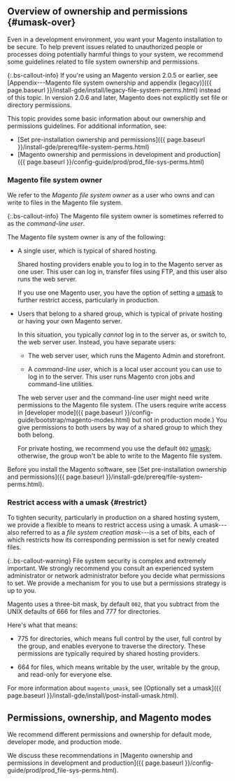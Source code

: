 ## Overview of ownership and permissions {#umask-over}

Even in a development environment, you want your Magento installation to be secure. To help prevent issues related to unauthorized people or processes doing potentially harmful things to your system, we recommend some guidelines related to file system ownership and permissions.

{:.bs-callout-info}
If you're using an Magento version 2.0.5 or earlier, see [Appendix---Magento file system ownership and appendix (legacy)]({{ page.baseurl }}/install-gde/install/legacy-file-system-perms.html) instead of this topic. In version 2.0.6 and later, Magento does not explicitly set file or directory permissions.

This topic provides some basic information about our ownership and permissions guidelines. For additional information, see:

*  [Set pre-installation ownership and permissions]({{ page.baseurl }}/install-gde/prereq/file-system-perms.html)
*  [Magento ownership and permissions in development and production]({{ page.baseurl }}/config-guide/prod/prod_file-sys-perms.html)

### Magento file system owner

We refer to the *Magento file system owner* as a user who owns and can write to files in the Magento file system.

{:.bs-callout-info}
The Magento file system owner is sometimes referred to as the *command-line user*.

The Magento file system owner is any of the following:

*  A single user, which is typical of shared hosting.

   Shared hosting providers enable you to log in to the Magento server as one user. This user can log in, transfer files using FTP, and this user also runs the web server.

   If you use one Magento user, you have the option of setting a [umask](#restrict) to further restrict access, particularly in production.

*  Users that belong to a shared group, which is typical of private hosting or having your own Magento server.

   In this situation, you typically *cannot* log in to the server as, or switch to, the web server user. Instead, you have separate users:

   *  The web server user, which runs the Magento Admin and storefront.

   *  A *command-line user*, which is a local user account you can use to log in to the server. This user runs Magento cron jobs and command-line utilities.

   The web server user and the command-line user might need write permissions to the Magento file system. (The users require write access in [developer mode]({{ page.baseurl }}/config-guide/bootstrap/magento-modes.html) but not in production mode.) You give permissions to both users by way of a shared group to which they both belong.

   For private hosting, we recommend you use the default `002` [umask](#restrict); otherwise, the group won't be able to write to the Magento file system.

Before you install the Magento software, see [Set pre-installation ownership and permissions]({{ page.baseurl }}/install-gde/prereq/file-system-perms.html).

### Restrict access with a umask {#restrict}

To tighten security, particularly in production on a shared hosting system, we provide a flexible to means to restrict access using a umask. A umask---also referred to as a *file system creation mask*---is a set of bits, each of which restricts how its corresponding permission is set for newly created files.

{:.bs-callout-warning}
File system security is complex and extremely important. We strongly recommend you consult an experienced system administrator or network administrator before you decide what permissions to set. We provide a mechanism for you to use but a permissions strategy is up to you.

Magento uses a three-bit mask, by default `002`, that you subtract from the UNIX defaults of 666 for files and 777 for directories.

Here's what that means:

*  775 for directories, which means full control by the user, full control by the group, and enables everyone to traverse the directory. These permissions are typically required by shared hosting providers.

*  664 for files, which means writable by the user, writable by the group, and read-only for everyone else.

For more information about `magento_umask`, see [Optionally set a umask]({{ page.baseurl }}/install-gde/install/post-install-umask.html).

## Permissions, ownership, and Magento modes

We recommend different permissions and ownership for default mode, developer mode, and production mode.

We discuss these recommendations in [Magento ownership and permissions in development and production]({{ page.baseurl }}/config-guide/prod/prod_file-sys-perms.html).
